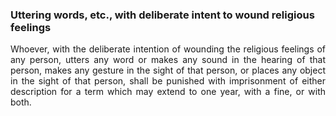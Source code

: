 ### Uttering words, etc., with deliberate intent to wound religious feelings
<div style="text-align: justify">

Whoever, with the deliberate intention of wounding the religious feelings of any person, utters any word or makes any sound in the hearing of that person, makes any gesture in the sight of that person, or places any object in the sight of that person, shall be punished with imprisonment of either description for a term which may extend to one year, with a fine, or with both.

</div>
